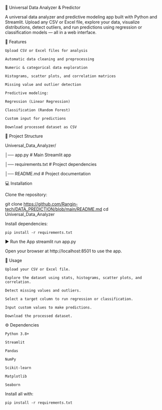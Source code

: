 🤖 Universal Data Analyzer & Predictor

A universal data analyzer and predictive modeling app built with Python and Streamlit. Upload any CSV or Excel file, explore your data, visualize distributions, detect outliers, and run predictions using regression or classification models — all in a web interface.


🚀 Features

    Upload CSV or Excel files for analysis

    Automatic data cleaning and preprocessing

    Numeric & categorical data exploration

    Histograms, scatter plots, and correlation matrices

    Missing value and outlier detection

    Predictive modeling:

    Regression (Linear Regression)

    Classification (Random Forest)
    
    Custom input for predictions

    Download processed dataset as CSV


📂 Project Structure

Universal_Data_Analyzer/

│── app.py              # Main Streamlit app

│── requirements.txt    # Project dependencies

│── README.md           # Project documentation


💻 Installation

Clone the repository:

git clone https://github.com/Rangin-tech/DATA_PREDICTION/blob/main/README.md
cd Universal_Data_Analyzer


Install dependencies:

    pip install -r requirements.txt

▶️ Run the App
    streamlit run app.py


Open your browser at http://localhost:8501 to use the app.

📝 Usage

    Upload your CSV or Excel file.

    Explore the dataset using stats, histograms, scatter plots, and correlation.

    Detect missing values and outliers.

    Select a target column to run regression or classification.

    Input custom values to make predictions.

    Download the processed dataset.


⚙️ Dependencies

    Python 3.8+

    Streamlit

    Pandas

    NumPy

    Scikit-learn

    Matplotlib

    Seaborn

Install all with:

    pip install -r requirements.txt
